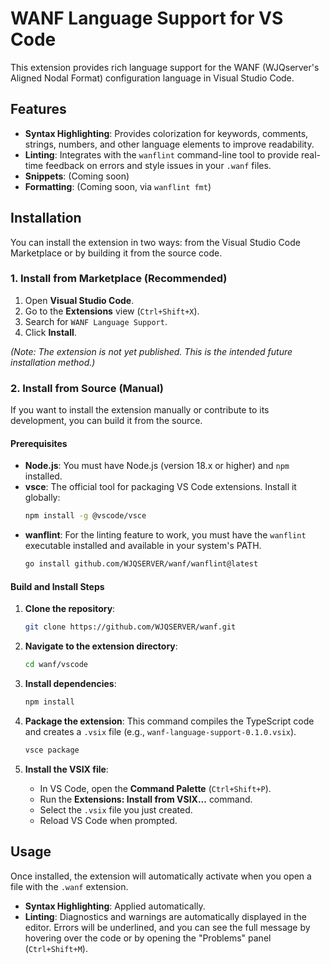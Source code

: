 # WANF Language Support for VS Code

This extension provides rich language support for the WANF (WJQserver's Aligned Nodal Format) configuration language in Visual Studio Code.

## Features

*   **Syntax Highlighting**: Provides colorization for keywords, comments, strings, numbers, and other language elements to improve readability.
*   **Linting**: Integrates with the `wanflint` command-line tool to provide real-time feedback on errors and style issues in your `.wanf` files.
*   **Snippets**: (Coming soon)
*   **Formatting**: (Coming soon, via `wanflint fmt`)

## Installation

You can install the extension in two ways: from the Visual Studio Code Marketplace or by building it from the source code.

### 1. Install from Marketplace (Recommended)

1.  Open **Visual Studio Code**.
2.  Go to the **Extensions** view (`Ctrl+Shift+X`).
3.  Search for `WANF Language Support`.
4.  Click **Install**.

*(Note: The extension is not yet published. This is the intended future installation method.)*

### 2. Install from Source (Manual)

If you want to install the extension manually or contribute to its development, you can build it from the source.

#### Prerequisites

*   **Node.js**: You must have Node.js (version 18.x or higher) and `npm` installed.
*   **vsce**: The official tool for packaging VS Code extensions. Install it globally:
    ```sh
    npm install -g @vscode/vsce
    ```
*   **wanflint**: For the linting feature to work, you must have the `wanflint` executable installed and available in your system's PATH.
    ```sh
    go install github.com/WJQSERVER/wanf/wanflint@latest
    ```

#### Build and Install Steps

1.  **Clone the repository**:
    ```sh
    git clone https://github.com/WJQSERVER/wanf.git
    ```

2.  **Navigate to the extension directory**:
    ```sh
    cd wanf/vscode
    ```

3.  **Install dependencies**:
    ```sh
    npm install
    ```

4.  **Package the extension**: This command compiles the TypeScript code and creates a `.vsix` file (e.g., `wanf-language-support-0.1.0.vsix`).
    ```sh
    vsce package
    ```

5.  **Install the VSIX file**:
    *   In VS Code, open the **Command Palette** (`Ctrl+Shift+P`).
    *   Run the **Extensions: Install from VSIX...** command.
    *   Select the `.vsix` file you just created.
    *   Reload VS Code when prompted.

## Usage

Once installed, the extension will automatically activate when you open a file with the `.wanf` extension.

*   **Syntax Highlighting**: Applied automatically.
*   **Linting**: Diagnostics and warnings are automatically displayed in the editor. Errors will be underlined, and you can see the full message by hovering over the code or by opening the "Problems" panel (`Ctrl+Shift+M`).
